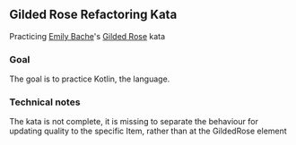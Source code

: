 ## Gilded Rose Refactoring Kata

Practicing [Emily Bache][emilybache]'s [Gilded Rose][gildedrose] kata

[gildedrose]: https://github.com/emilybache/GildedRose-Refactoring-Kata/tree/master/Java
[emilybache]: https://github.com/emilybache

### Goal

The goal is to practice Kotlin, the language.

### Technical notes

The kata is not complete, it is missing to separate the behaviour for updating quality to the specific Item, rather than at the GildedRose element

